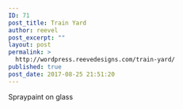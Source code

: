 ```yaml
---
ID: 71
post_title: Train Yard
author: reevel
post_excerpt: ""
layout: post
permalink: >
  http://wordpress.reevedesigns.com/train-yard/
published: true
post_date: 2017-08-25 21:51:20
---
```

Spraypaint on glass